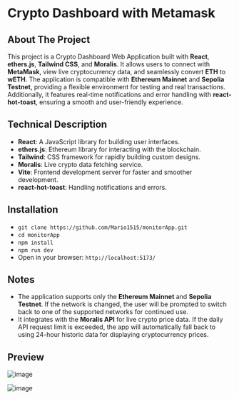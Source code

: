 # Crypto Dashboard with Metamask

## About The Project
This project is a Crypto Dashboard Web Application built with **React**, **ethers.js**, **Tailwind CSS**, and **Moralis**. It allows users to connect with **MetaMask**, view live cryptocurrency data, and seamlessly convert **ETH** to **wETH**. The application is compatible with **Ethereum Mainnet** and **Sepolia Testnet**, providing a flexible environment for testing and real transactions. Additionally, it features real-time notifications and error handling with **react-hot-toast**, ensuring a smooth and user-friendly experience.

## Technical Description 

- **React**: A JavaScript library for building user interfaces.
- **ethers.js**: Ethereum library for interacting with the blockchain.
- **Tailwind**: CSS framework for rapidly building custom designs.
- **Moralis**: Live crypto data fetching service.
- **Vite**: Frontend development server for faster and smoother development.
- **react-hot-toast**: Handling notifications and errors.

## Installation 

- `git clone https://github.com/Mario1515/monitorApp.git`
- `cd monitorApp`
- `npm install`
- `npm run dev`
- Open in your browser: `http://localhost:5173/`

## Notes 
- The application supports only the **Ethereum Mainnet** and **Sepolia Testnet**. If the network is changed, the user will be prompted to switch back to one of the supported networks for continued use.
- It integrates with the **Moralis API** for live crypto price data. If the daily API request limit is exceeded, the app will automatically fall back to using 24-hour historic data for displaying cryptocurrency prices.
  
## Preview
![image](https://github.com/user-attachments/assets/c191dfcc-c303-4041-acac-a0c9577c3602)

![image](https://github.com/user-attachments/assets/cf285367-44df-4fa2-985f-82ca70ca776b)
